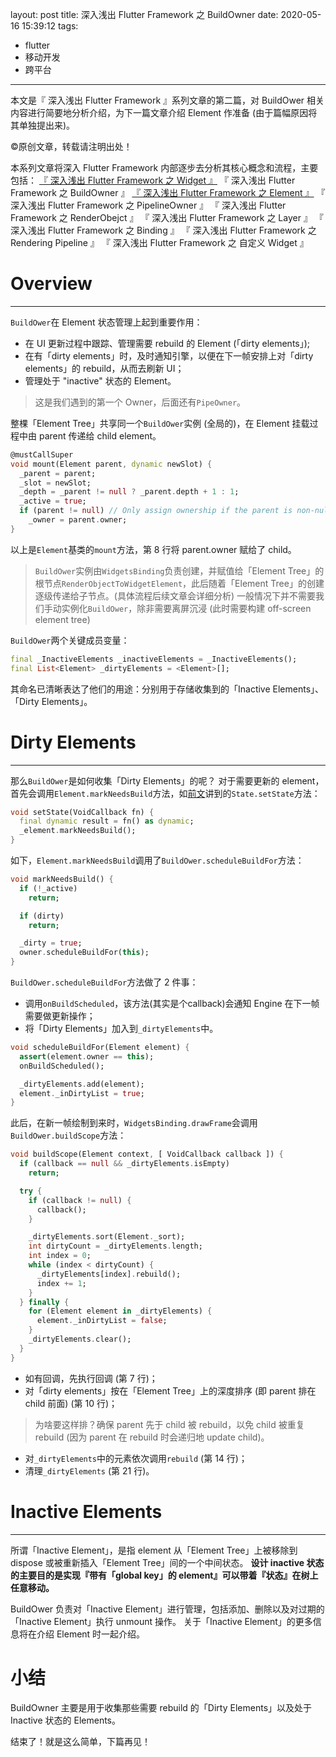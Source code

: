 layout: post
title: 深入浅出 Flutter Framework 之 BuildOwner
date: 2020-05-16 15:39:12
tags:
- flutter
- 移动开发
- 跨平台
---
本文是『 深入浅出 Flutter Framework 』系列文章的第二篇，对 BuildOwer 相关内容进行简要地分析介绍，为下一篇文章介绍 Element 作准备 (由于篇幅原因将其单独提出来)。

<!--more-->
©原创文章，转载请注明出处！

本系列文章将深入 Flutter Framework 内部逐步去分析其核心概念和流程，主要包括：
[『 深入浅出 Flutter Framework 之 Widget 』](https://zxfcumtcs.github.io/2020/05/01/deepinto-flutter-widget/)
『 深入浅出 Flutter Framework 之 BuildOwner 』
[『 深入浅出 Flutter Framework 之 Element 』](https://zxfcumtcs.github.io/2020/05/17/deepinto-flutter-element/)
『 深入浅出 Flutter Framework 之 PipelineOwner 』
『 深入浅出 Flutter Framework 之 RenderObejct 』
『 深入浅出 Flutter Framework 之 Layer 』
『 深入浅出 Flutter Framework 之 Binding 』
『 深入浅出 Flutter Framework 之 Rendering Pipeline 』
『 深入浅出 Flutter Framework 之 自定义 Widget 』

# Overview
_________________
`BuildOwer`在 Element 状态管理上起到重要作用：
+ 在 UI 更新过程中跟踪、管理需要 rebuild 的 Element (「dirty elements」);
+ 在有「dirty elements」时，及时通知引擎，以便在下一帧安排上对「dirty elements」的 rebuild，从而去刷新 UI；
+ 管理处于 "inactive" 状态的 Element。

> 这是我们遇到的第一个 Owner，后面还有`PipeOwner`。

整棵「Element Tree」共享同一个`BuildOwer`实例 (全局的)，在 Element 挂载过程中由 parent 传递给 child element。
```dart
@mustCallSuper
void mount(Element parent, dynamic newSlot) {
  _parent = parent;
  _slot = newSlot;
  _depth = _parent != null ? _parent.depth + 1 : 1;
  _active = true;
  if (parent != null) // Only assign ownership if the parent is non-null
    _owner = parent.owner;
}
```
以上是`Element`基类的`mount`方法，第 8 行将 parent.owner 赋给了 child。

> `BuildOwer`实例由`WidgetsBinding`负责创建，并赋值给「Element Tree」的根节点`RenderObjectToWidgetElement`，此后随着「Element Tree」的创建逐级传递给子节点。(具体流程后续文章会详细分析)
一般情况下并不需要我们手动实例化`BuildOwer`，除非需要离屏沉浸 (此时需要构建 off-screen element tree)

`BuildOwer`两个关键成员变量：
```dart
final _InactiveElements _inactiveElements = _InactiveElements();
final List<Element> _dirtyElements = <Element>[];
```
其命名已清晰表达了他们的用途：分别用于存储收集到的「Inactive Elements」、「Dirty Elements」。

# Dirty Elements
_________________
那么`BuildOwer`是如何收集「Dirty Elements」的呢？
对于需要更新的 element，首先会调用`Element.markNeedsBuild`方法，如[前文](https://zxfcumtcs.github.io/2020/05/01/deepinto-flutter-widget/)讲到的`State.setState`方法：
```dart
void setState(VoidCallback fn) {
  final dynamic result = fn() as dynamic;
  _element.markNeedsBuild();
}
```

如下，`Element.markNeedsBuild`调用了`BuildOwer.scheduleBuildFor`方法：
```dart
void markNeedsBuild() {
  if (!_active)
    return;

  if (dirty)
    return;

  _dirty = true;
  owner.scheduleBuildFor(this);
}
```

`BuildOwer.scheduleBuildFor`方法做了 2 件事：
+ 调用`onBuildScheduled`，该方法(其实是个callback)会通知 Engine 在下一帧需要做更新操作；
+ 将「Dirty Elements」加入到`_dirtyElements`中。
```dart
void scheduleBuildFor(Element element) {
  assert(element.owner == this);
  onBuildScheduled();

  _dirtyElements.add(element);
  element._inDirtyList = true;
}
```

此后，在新一帧绘制到来时，`WidgetsBinding.drawFrame`会调用`BuildOwer.buildScope`方法：
```dart
void buildScope(Element context, [ VoidCallback callback ]) {
  if (callback == null && _dirtyElements.isEmpty)
    return;

  try {
    if (callback != null) {
      callback();
    }

    _dirtyElements.sort(Element._sort);
    int dirtyCount = _dirtyElements.length;
    int index = 0;
    while (index < dirtyCount) {
      _dirtyElements[index].rebuild();
      index += 1;
    }
  } finally {
    for (Element element in _dirtyElements) {
      element._inDirtyList = false;
    }
    _dirtyElements.clear();
  }
}
```
+ 如有回调，先执行回调 (第 7 行)；
+ 对「dirty elements」按在「Element Tree」上的深度排序 (即 parent 排在 child 前面) (第 10 行)；
> 为啥要这样排？确保 parent 先于 child 被 rebuild，以免 child 被重复 rebuild (因为 parent 在 rebuild 时会递归地 update child)。

+ 对`_dirtyElements`中的元素依次调用`rebuild` (第 14 行)；
+ 清理`_dirtyElements` (第 21 行)。


# Inactive Elements
_________________
所谓「Inactive Element」，是指 element 从「Element Tree」上被移除到 dispose 或被重新插入「Element Tree」间的一个中间状态。
**设计 inactive 状态的主要目的是实现『带有「global key」的 element』可以带着『状态』在树上任意移动。**

BuildOwer 负责对「Inactive Element」进行管理，包括添加、删除以及对过期的「Inactive Element」执行 unmount 操作。
关于「Inactive Element」的更多信息将在介绍 Element 时一起介绍。

# 小结
BuildOwner 主要是用于收集那些需要 rebuild 的「Dirty Elements」以及处于 Inactive 状态的 Elements。

结束了！就是这么简单，下篇再见！
